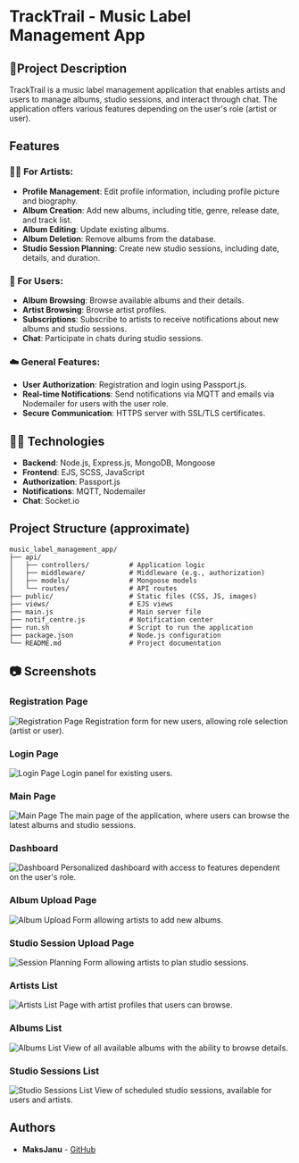 # TrackTrail - Music Label Management App

## 📄Project Description

TrackTrail is a music label management application that enables artists and users to manage albums, studio sessions, and interact through chat. The application offers various features depending on the user's role (artist or user).

## Features

### 🧑‍🎨 For Artists:
- **Profile Management**: Edit profile information, including profile picture and biography.
- **Album Creation**: Add new albums, including title, genre, release date, and track list.
- **Album Editing**: Update existing albums.
- **Album Deletion**: Remove albums from the database.
- **Studio Session Planning**: Create new studio sessions, including date, details, and duration.

### 👤 For Users:
- **Album Browsing**: Browse available albums and their details.
- **Artist Browsing**: Browse artist profiles.
- **Subscriptions**: Subscribe to artists to receive notifications about new albums and studio sessions.
- **Chat**: Participate in chats during studio sessions.

### ☁️ General Features:
- **User Authorization**: Registration and login using Passport.js.
- **Real-time Notifications**: Send notifications via MQTT and emails via Nodemailer for users with the user role.
- **Secure Communication**: HTTPS server with SSL/TLS certificates.

## 👨‍💻 Technologies

- **Backend**: Node.js, Express.js, MongoDB, Mongoose
- **Frontend**: EJS, SCSS, JavaScript
- **Authorization**: Passport.js
- **Notifications**: MQTT, Nodemailer
- **Chat**: Socket.io

## Project Structure (approximate)

```
music_label_management_app/
├── api/
│   ├── controllers/          # Application logic
│   ├── middleware/           # Middleware (e.g., authorization)
│   ├── models/               # Mongoose models
│   └── routes/               # API routes
├── public/                   # Static files (CSS, JS, images)
├── views/                    # EJS views
├── main.js                   # Main server file
├── notif_centre.js           # Notification center
├── run.sh                    # Script to run the application
├── package.json              # Node.js configuration
└── README.md                 # Project documentation
```

## 📷 Screenshots


### Registration Page
![Registration Page](public/images/registerPage.png)
Registration form for new users, allowing role selection (artist or user).

### Login Page
![Login Page](public/images/loginPage.png)
Login panel for existing users.

### Main Page
![Main Page](public/images/mainPage.png)
The main page of the application, where users can browse the latest albums and studio sessions.

### Dashboard
![Dashboard](public/images/dashboard.png)
Personalized dashboard with access to features dependent on the user's role.

### Album Upload Page
![Album Upload](public/images/uploadAlbumPage.png)
Form allowing artists to add new albums.

### Studio Session Upload Page
![Session Planning](public/images/uploadStudio.png)
Form allowing artists to plan studio sessions.

### Artists List
![Artists List](public/images/artistsPage.png)
Page with artist profiles that users can browse.

### Albums List
![Albums List](public/images/albumsPage.png)
View of all available albums with the ability to browse details.

### Studio Sessions List
![Studio Sessions List](public/images/sessionsPage.png)
View of scheduled studio sessions, available for users and artists.

## Authors

- **MaksJanu** - [GitHub](https://github.com/MaksJanu)
